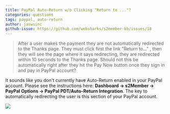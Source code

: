 ```yaml
---
title: PayPal Auto-Return w/o Clicking "Return to ..."?
categories: questions
tags: paypal, auto-return
author: jaswsinc
github-issue: https://github.com/websharks/s2member-kb/issues/18
---
```


> After a user makes the payment they are not automatically redirected to the Thanks page. They must click first the link "Return to..." , then they will see the page where it says redirecting, they are redirected within 10 seconds to the Thanks page. Should not this be automatically right after they hit the Pay Now button once they sign in and pay in PayPal account?

It sounds like you don't currently have Auto-Return enabled in your PayPal account. Please see the instructions here: **Dashboard → s2Member → PayPal Options → PayPal PDT/Auto-Return Integration**. The key to automatically redirecting the user is this section of your PayPal account.

![](https://cloud.githubusercontent.com/assets/1563559/5625479/fb992b10-9527-11e4-9d6d-c476b64660cf.png)
